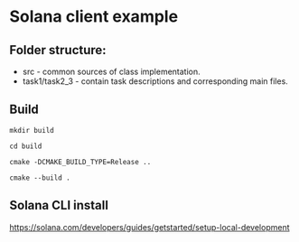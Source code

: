 # Solana client example

## Folder structure:

* src - common sources of class implementation.
* task1/task2_3 - contain task descriptions and corresponding main files.

## Build

```
mkdir build
```
```
cd build
```
```
cmake -DCMAKE_BUILD_TYPE=Release ..
```
```
cmake --build .
```

## Solana CLI install
https://solana.com/developers/guides/getstarted/setup-local-development

